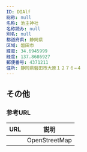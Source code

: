 ```yaml
---
ID: DIAlf
総称: null
名称: 池主神社
名称読み: null
別名: null
都道府県: 静岡県
区域: 磐田市
緯度: 34.6945999
経度: 137.8686927
郵便番号: 4371211
住所: 静岡県磐田市大原１２７６−４
---
```


## その他

### 参考URL

| URL | 説明          |
| --- | ------------- |
|     | OpenStreetMap |
